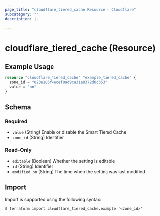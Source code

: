 ```yaml
---
page_title: "cloudflare_tiered_cache Resource - Cloudflare"
subcategory: ""
description: |-
  
---
```


# cloudflare_tiered_cache (Resource)



## Example Usage

```terraform
resource "cloudflare_tiered_cache" "example_tiered_cache" {
  zone_id = "023e105f4ecef8ad9ca31a8372d0c353"
  value = "on"
}
```

<!-- schema generated by tfplugindocs -->
## Schema

### Required

- `value` (String) Enable or disable the Smart Tiered Cache
- `zone_id` (String) Identifier

### Read-Only

- `editable` (Boolean) Whether the setting is editable
- `id` (String) Identifier
- `modified_on` (String) The time when the setting was last modified

## Import

Import is supported using the following syntax:

```shell
$ terraform import cloudflare_tiered_cache.example '<zone_id>'
```
